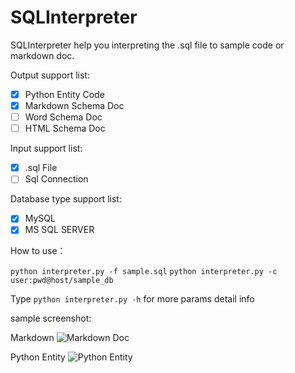 # SQLInterpreter
SQLInterpreter help you interpreting the .sql file to sample code or markdown doc.

Output support list:

- [x] Python Entity Code
- [x] Markdown Schema Doc
- [ ] Word Schema Doc
- [ ] HTML Schema Doc

Input support list:

- [x] .sql File
- [ ] Sql Connection

Database type support list:

- [x] MySQL
- [x] MS SQL SERVER

How to use：

`python interpreter.py -f sample.sql`
`python interpreter.py -c user:pwd@host/sample_db`

Type `python interpreter.py -h` for more params detail info


sample screenshot:

Markdown
![Markdown Doc][1]

Python Entity
![Python Entity][2]


  [1]: http://7xlizz.com1.z0.glb.clouddn.com/699B4817-1284-494D-9F50-098B439BD115.png
  [2]: http://7xlizz.com1.z0.glb.clouddn.com/ADF7C484-2F10-48A3-9871-984E11A8EEB6.png